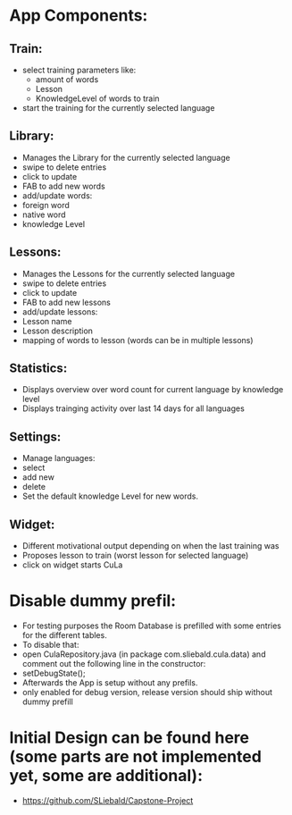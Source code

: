 # App Components:

## Train:
* select training parameters like:
  * amount of words
  * Lesson
  * KnowledgeLevel of words to train
* start the training for the currently selected language

## Library:
* Manages the Library for the currently selected language
* swipe to delete entries
* click to update
* FAB to add new words
* add/update words:
 * foreign word
 * native word
 * knowledge Level

## Lessons:
* Manages the Lessons for the currently selected language
* swipe to delete entries
* click to update
* FAB to add new lessons
* add/update lessons:
 * Lesson name
 * Lesson description
 * mapping of words to lesson (words can be in multiple lessons)
 
## Statistics:
* Displays overview over word count for current language by knowledge level
* Displays trainging activity over last 14 days for all languages

## Settings:
* Manage languages:
 * select
 * add new
 * delete
* Set the default knowledge Level for new words.

## Widget:
* Different motivational output depending on when the last training was
* Proposes lesson to train (worst lesson for selected language)
* click on widget starts CuLa

# Disable dummy prefil:
* For testing purposes the Room Database is prefilled with some entries for the different tables.
* To disable that:
 * open CulaRepository.java (in package com.sliebald.cula.data) and comment out the following line in the constructor:
  * setDebugState();
 * Afterwards the App is setup without any prefils.
 * only enabled for debug version, release version should ship without dummy prefill


# Initial Design can be found here (some parts are not implemented yet, some are additional):
* https://github.com/SLiebald/Capstone-Project
